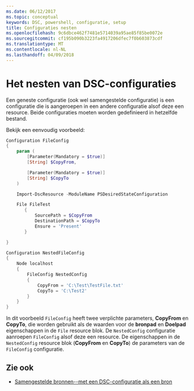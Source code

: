 ```yaml
---
ms.date: 06/12/2017
ms.topic: conceptual
keywords: DSC, powershell, configuratie, setup
title: Configuraties nesten
ms.openlocfilehash: 9c6dbce462f7481e5714039a95ae85f85be0072e
ms.sourcegitcommit: cf195b090b3223fa4917206dfec7f0b603873cdf
ms.translationtype: MT
ms.contentlocale: nl-NL
ms.lasthandoff: 04/09/2018
---
```

# <a name="nesting-dsc-configurations"></a>Het nesten van DSC-configuraties

Een geneste configuratie (ook wel samengestelde configuratie) is een configuratie die is aangeroepen in een andere configuratie alsof deze een resource.
Beide configuraties moeten worden gedefinieerd in hetzelfde bestand.

Bekijk een eenvoudig voorbeeld:

```powershell
Configuration FileConfig
{
    param (
        [Parameter(Mandatory = $true)]
        [String] $CopyFrom,

        [Parameter(Mandatory = $true)]
        [String] $CopyTo
    )

    Import-DscResource -ModuleName PSDesiredStateConfiguration

    File FileTest
       {
           SourcePath = $CopyFrom
           DestinationPath = $CopyTo
           Ensure = 'Present'
       }

}

Configuration NestedFileConfig
{
    Node localhost
    {
        FileConfig NestedConfig
        {
            CopyFrom = 'C:\Test\TestFile.txt'
            CopyTo = 'C:\Test2'
        }
    }
}
```

In dit voorbeeld `FileConfig` heeft twee verplichte parameters, **CopyFrom** en **CopyTo**, die worden gebruikt als de waarden voor de **bronpad** en  **Doelpad** eigenschappen in de `File` resource blok.
De `NestedConfig` configuratie aanroepen `FileConfig` alsof deze een resource.
De eigenschappen in de `NestedConfig` resource blok (**CopyFrom** en **CopyTo**) de parameters van de `FileConfig` configuratie.

## <a name="see-also"></a>Zie ook

- [Samengestelde bronnen--met een DSC-configuratie als een bron](authoringResourceComposite.md)